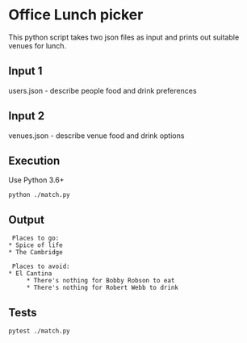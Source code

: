 # Office Lunch picker

This python script takes two json files as input and prints out suitable venues for lunch.

## Input 1

users.json - describe people food and drink preferences

## Input 2

venues.json - describe venue food and drink options

## Execution

Use Python 3.6+

```
python ./match.py
```

## Output

```
 Places to go:
* Spice of life
* The Cambridge

 Places to avoid:
* El Cantina
	 * There's nothing for Bobby Robson to eat
	 * There's nothing for Robert Webb to drink
```

## Tests

```
pytest ./match.py
```